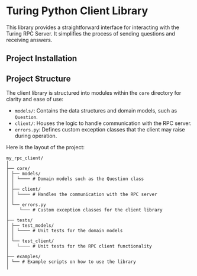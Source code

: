 # Turing Python Client Library

This library provides a straightforward interface for interacting with the
Turing RPC Server. It simplifies the process of sending questions and receiving
answers.

## Project Installation

## Project Structure

The client library is structured into modules within the `core` directory for
clarity and ease of use:

- `models/`: Contains the data structures and domain models, such as `Question`.
- `client/`: Houses the logic to handle communication with the RPC server.
- `errors.py`: Defines custom exception classes that the client may raise during
  operation.

Here is the layout of the project:

```
my_rpc_client/
│
├── core/
│ ├── models/
│ │ └──── # Domain models such as the Question class
│ │
│ ├── client/
│ │ └──── # Handles the communication with the RPC server
│ │
│ └── errors.py
│    └─── # Custom exception classes for the client library
│
├── tests/
│ ├── test_models/
│ │ └──── # Unit tests for the domain models
│ │
│ └── test_client/
│   └──── # Unit tests for the RPC client functionality
│
├── examples/
│ └── # Example scripts on how to use the library
│
```
